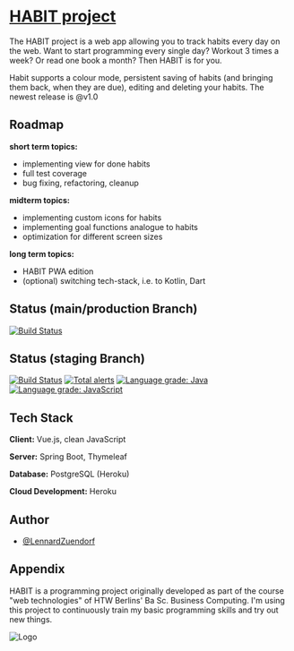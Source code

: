 # [HABIT project](https://habit-project.herokuapp.com/)

The HABIT project is a web app allowing you to track habits every day on the web.
Want to start programming every single day? Workout 3 times a week? Or read one book a month? Then HABIT is for you.

Habit supports a colour mode, persistent saving of habits (and bringing them back, when they are due), editing and deleting your habits. The newest release is @v1.0

## Roadmap

**short term topics:**
- implementing view for done habits
- full test coverage
- bug fixing, refactoring, cleanup

**midterm topics:**
- implementing custom icons for habits
- implementing goal functions analogue to habits
- optimization for different screen sizes

**long term topics:**
- HABIT PWA edition
- (optional) switching tech-stack, i.e. to Kotlin, Dart

## Status (main/production Branch)

[![Build Status](https://travis-ci.com/LennardZuendorf/project_habit.svg?branch=main)](https://travis-ci.com/LennardZuendorf/project_habit)

## Status (staging Branch)
[![Build Status](https://travis-ci.com/LennardZuendorf/project_habit.svg?branch=stagingBranch)](https://travis-ci.com/LennardZuendorf/project_habit)
[![Total alerts](https://img.shields.io/lgtm/alerts/g/LennardZuendorf/HABIT.svg?logo=lgtm&logoWidth=18)](https://lgtm.com/projects/g/LennardZuendorf/HABIT/alerts/)
[![Language grade: Java](https://img.shields.io/lgtm/grade/java/g/LennardZuendorf/HABIT.svg?logo=lgtm&logoWidth=18)](https://lgtm.com/projects/g/LennardZuendorf/HABIT/context:java)
[![Language grade: JavaScript](https://img.shields.io/lgtm/grade/javascript/g/LennardZuendorf/HABIT.svg?logo=lgtm&logoWidth=18)](https://lgtm.com/projects/g/LennardZuendorf/HABIT/context:javascript)

## Tech Stack

**Client:** Vue.js, clean JavaScript

**Server:** Spring Boot, Thymeleaf

**Database:** PostgreSQL (Heroku)

**Cloud Development:** Heroku


## Author

- [@LennardZuendorf](https://github.com/LennardZuendorf)


## Appendix


HABIT is a programming project originally developed as part of the course "web technologies" of HTW Berlins' Ba Sc. Business Computing. I'm using this project to continuously train my basic programming skills and try out new things. 

![Logo](https://raw.githubusercontent.com/LennardZuendorf/HABIT/workingBranch/src/main/resources/static/img/logo_long.svg)
